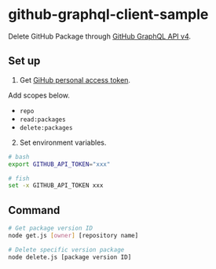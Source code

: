 # github-graphql-client-sample

Delete GitHub Package through [GitHub GraphQL API v4](https://developer.github.com/v4/).

## Set up

1. Get [GiHub personal access token](https://help.github.com/en/github/authenticating-to-github/creating-a-personal-access-token-for-the-command-line).

Add scopes below.
- `repo`
- `read:packages`
- `delete:packages`

2. Set environment variables.
```sh
# bash
export GITHUB_API_TOKEN="xxx"

# fish
set -x GITHUB_API_TOKEN xxx
```

## Command

```sh
# Get package version ID
node get.js [owner] [repository name]

# Delete specific version package
node delete.js [package version ID]
```
